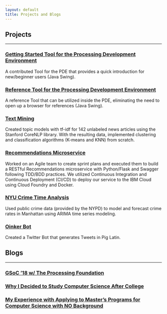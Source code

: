 ```yaml
---
layout: default
title: Projects and Blogs
---
```


## Projects
----
### <a href="https://www.github.com/jaewhyun/GettingStarted">Getting Started Tool for the Processing Development Environment</a>

A contributed Tool for the PDE that provides a quick introduction for new/beginner users (Java Swing).

### <a href="https://www.github.com/jaewhyun/ReferenceTool">Reference Tool for the Processing Development Environment</a>

A reference Tool that can be utilized inside the PDE, eliminating the need to open up a browser for references (Java Swing).

### <a href="https://github.com/jaewhyun/text_analytics">Text Mining</a>

Created topic models with tf-idf for 142 unlabeled news articles using the Stanford CoreNLP library. With the resulting data, implemented clustering and classification algorithms (K-means and KNN) from scratch.

### <a href="https://github.com/NYU-DevOps-S18-Recommendations/recommendations">Recommendations Microservice</a>

Worked on an Agile team to create sprint plans and executed them to build a RESTful Recommendations microservice with Python/Flask and Swagger following TDD/BDD practices. We utilized Continuous Integration and Continuous Deployment (CI/CD) to deploy our service to the IBM Cloud using Cloud Foundry and Docker.

### <a href="https://github.com/jaewhyun/nyc_crime_time_analysis">NYU Crime Time Analysis</a>

Used public crime data (provided by the NYPD) to model and forecast crime rates in Manhattan using ARIMA time series modeling.

### <a href="https://github.com/jaewhyun/oinker_bot">Oinker Bot</a>

Created a Twitter Bot that generates Tweets in Pig Latin.



## Blogs
----
### <a href="https://medium.com/@jaewhyun/gsoc-18-w-the-processing-foundation-b6e8af4d342c">GSoC ’18 w/ The Processing Foundation</a>

### <a href="https://medium.com/@jaewhyun/why-i-decided-to-study-computer-science-after-college-b2f5ddd3bffa">Why I Decided to Study Computer Science After College</a>

### <a href="https://medium.com/@jaewhyun/my-experience-with-getting-into-a-masters-program-for-computer-science-6b7af6f22cb1">My Experience with Applying to Master’s Programs for Computer Science with NO Background</a>
